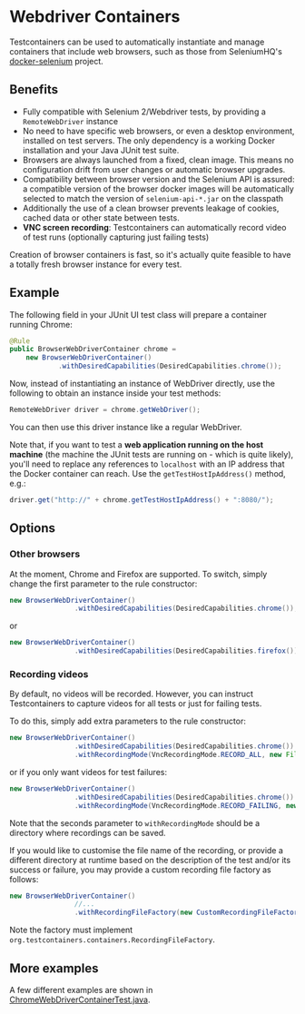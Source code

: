# Webdriver Containers

Testcontainers can be used to automatically instantiate and manage containers that include web browsers, such as those
from SeleniumHQ's [docker-selenium](https://github.com/SeleniumHQ/docker-selenium) project.

## Benefits

* Fully compatible with Selenium 2/Webdriver tests, by providing a `RemoteWebDriver` instance
* No need to have specific web browsers, or even a desktop environment, installed on test servers. The only dependency
  is a working Docker installation and your Java JUnit test suite.
* Browsers are always launched from a fixed, clean image. This means no configuration drift from user changes or
  automatic browser upgrades.
* Compatibility between browser version and the Selenium API is assured: a compatible version of the browser docker
  images will be automatically selected to match the version of `selenium-api-*.jar` on the classpath
* Additionally the use of a clean browser prevents leakage of cookies, cached data or other state between tests.
* **VNC screen recording**: Testcontainers can automatically record video of test runs (optionally capturing just
  failing tests)

Creation of browser containers is fast, so it's actually quite feasible to have a totally fresh browser instance for
every test.

## Example

The following field in your JUnit UI test class will prepare a container running Chrome:
```java
@Rule
public BrowserWebDriverContainer chrome =
    new BrowserWebDriverContainer()
            .withDesiredCapabilities(DesiredCapabilities.chrome());
```
        
Now, instead of instantiating an instance of WebDriver directly, use the following to obtain an instance inside your
test methods:
```java
RemoteWebDriver driver = chrome.getWebDriver();
```

You can then use this driver instance like a regular WebDriver.

Note that, if you want to test a **web application running on the host machine** (the machine the JUnit tests are
running on - which is quite likely), you'll need to replace any references to `localhost` with an IP address that the
Docker container can reach. Use the `getTestHostIpAddress()` method, e.g.:
```java
driver.get("http://" + chrome.getTestHostIpAddress() + ":8080/");
```

## Options

### Other browsers

At the moment, Chrome and Firefox are supported. To switch, simply change the first parameter to the rule constructor:
```java
new BrowserWebDriverContainer()
                .withDesiredCapabilities(DesiredCapabilities.chrome());
```
        
or
```java
new BrowserWebDriverContainer()
                .withDesiredCapabilities(DesiredCapabilities.firefox());
```

### Recording videos

By default, no videos will be recorded. However, you can instruct Testcontainers to capture videos for all tests or
just for failing tests.

To do this, simply add extra parameters to the rule constructor:
```java
new BrowserWebDriverContainer()
                .withDesiredCapabilities(DesiredCapabilities.chrome())
                .withRecordingMode(VncRecordingMode.RECORD_ALL, new File("./target/"))
```

or if you only want videos for test failures:
```java
new BrowserWebDriverContainer()
                .withDesiredCapabilities(DesiredCapabilities.chrome())
                .withRecordingMode(VncRecordingMode.RECORD_FAILING, new File("./target/"))
```
Note that the seconds parameter to `withRecordingMode` should be a directory where recordings can be saved.

If you would like to customise the file name of the recording, or provide a different directory at runtime based on the description of the test and/or its success or failure, you may provide a custom recording file factory as follows:
```java
new BrowserWebDriverContainer()
                //...
                .withRecordingFileFactory(new CustomRecordingFileFactory())
```

Note the factory must implement `org.testcontainers.containers.RecordingFileFactory`.

## More examples

A few different examples are shown in [ChromeWebDriverContainerTest.java](https://github.com/testcontainers/testcontainers-java/blob/master/modules/selenium/src/test/java/org/testcontainers/junit/ChromeWebDriverContainerTest.java).
